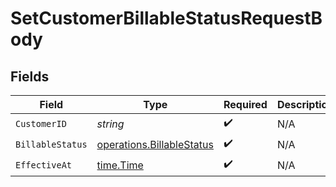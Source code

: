 # SetCustomerBillableStatusRequestBody


## Fields

| Field                                                                  | Type                                                                   | Required                                                               | Description                                                            |
| ---------------------------------------------------------------------- | ---------------------------------------------------------------------- | ---------------------------------------------------------------------- | ---------------------------------------------------------------------- |
| `CustomerID`                                                           | *string*                                                               | :heavy_check_mark:                                                     | N/A                                                                    |
| `BillableStatus`                                                       | [operations.BillableStatus](../../models/operations/billablestatus.md) | :heavy_check_mark:                                                     | N/A                                                                    |
| `EffectiveAt`                                                          | [time.Time](https://pkg.go.dev/time#Time)                              | :heavy_check_mark:                                                     | N/A                                                                    |